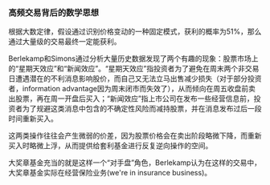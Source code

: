 ### 高频交易背后的数学思想

根据大数定律，假设通过识别价格变动的一种固定模式，获利的概率为51%，那么通过大量级的交易最终一定能获利。

Berlekamp和Simons通过分析大量历史数据发现了两个有趣的现象：股票市场上的“星期天效应”和“新闻效应”。“星期天效应”指投资者为了避免在周末两个非交易日遭遇潜在的不利消息影响股价，而自己又无法立马出售减少损失（对于部分投资者，information advantage因为周末闭市而失效了），从而倾向在周五收盘前卖出股票，再在周一开盘后买入；“新闻效应”指上市公司在发布一些经营信息前，投资者为了规避这类消息中包含的不确定性风险而减持股票，并在消息发布过后一段时间重新买入。

这两类操作往往会产生微弱的价差，因为股票价格会在卖出阶段略微下降，而重新买入时略微上浮，从而提供给套利基金进行反复逆向操作的空间。

大奖章基金充当的就是这样一个“对手盘”角色，Berlekamp认为在这样的交易中，大奖章基金实际在经营保险业务(we're in insurance business)。